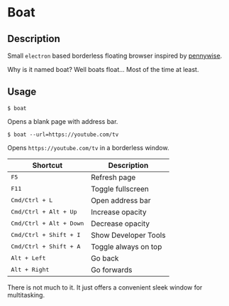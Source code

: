 # Boat

## Description

Small `electron` based borderless floating browser inspired by [pennywise](https://github.com/kamranahmedse/pennywise).

Why is it named boat? Well boats float... Most of the time at least.

## Usage 

`$ boat`

Opens a blank page with address bar.

`$ boat --url=https://youtube.com/tv` 

Opens `https://youtube.com/tv` in a borderless window.


| **Shortcut**                       | **Description**                  |
|------------------------------------|----------------------------------|
| <kbd>F5</kbd>                      | Refresh page                     |
| <kbd>F11</kbd>                     | Toggle fullscreen                |
| <kbd>Cmd/Ctrl + L</kbd>            | Open address bar                 |
| <kbd>Cmd/Ctrl + Alt + Up</kbd>     | Increase opacity                 |
| <kbd>Cmd/Ctrl + Alt + Down</kbd>   | Decrease opacity                 |
| <kbd>Cmd/Ctrl + Shift + I</kbd>    | Show Developer Tools             |
| <kbd>Cmd/Ctrl + Shift + A</kbd>    | Toggle always on top             |
| <kbd>Alt + Left</kbd>              | Go back                          |
| <kbd>Alt + Right</kbd>             | Go forwards                      |

There is not much to it. It just offers a convenient sleek window for multitasking.
